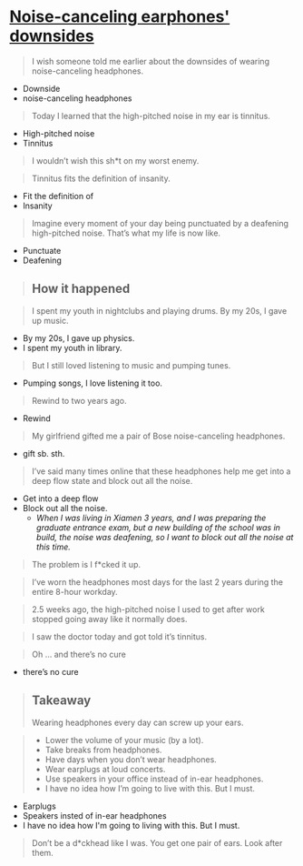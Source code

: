 # [Noise-canceling earphones' downsides](https://qr.ae/pGJwis)

> I wish someone told me earlier about the downsides of wearing noise-canceling headphones. 

- Downside
- noise-canceling headphones

> Today I learned that the high-pitched noise in my ear is tinnitus.

- High-pitched noise
- Tinnitus

> I wouldn’t wish this sh*t on my worst enemy.


> Tinnitus fits the definition of insanity.

- Fit the definition of 
- Insanity

> Imagine every moment of your day being punctuated by a deafening high-pitched noise. That’s what my life is now like.

- Punctuate
- Deafening

> ## How it happened

> I spent my youth in nightclubs and playing drums. By my 20s, I gave up music.

- By my 20s, I gave up physics.
- I spent my youth in library.

> But I still loved listening to music and pumping tunes.

- Pumping songs, I love listening it too.


> Rewind to two years ago.

- Rewind

> My girlfriend gifted me a pair of Bose noise-canceling headphones.

- gift sb. sth.

> I’ve said many times online that these headphones help me get into a deep flow state and block out all the noise.

- Get into a deep flow
- Block out all the noise.
  - *When I was living in Xiamen 3 years, and I was preparing the graduate entrance exam, but a new building of the school was in build, the noise was deafening, so I want to block out all the noise at this time.*


> The problem is I f*cked it up.



> I’ve worn the headphones most days for the last 2 years during the entire 8-hour workday.



> 2.5 weeks ago, the high-pitched noise I used to get after work stopped going away like it normally does.



> I saw the doctor today and got told it’s tinnitus.



> Oh … and there’s no cure

- there’s no cure

> ## Takeaway
> 
> Wearing headphones every day can screw up your ears.

> - Lower the volume of your music (by a lot).
> - Take breaks from headphones.
> - Have days when you don’t wear headphones.
> - Wear earplugs at loud concerts.
> - Use speakers in your office instead of in-ear headphones.
> - I have no idea how I’m going to live with this. But I must.

- Earplugs
- Speakers insted of in-ear headphones
- I have no idea how I'm going to living with this. But I must.

> Don’t be a d*ckhead like I was. You get one pair of ears. Look after them.